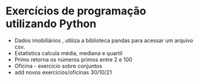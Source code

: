 # Exercícios de programação utilizando Python

* Dados imobiliários , utiliza a biblioteca pandas para acessar um arquivo csv.
* Estatística calcula média, mediana e quartil
* Primo retorna os números primos entre 2 e 100
* Oficina - exercício sobre conjuntos
* add novos exercícios/oficinas 30/10/21

